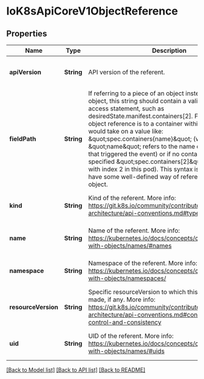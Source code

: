 # IoK8sApiCoreV1ObjectReference


## Properties
Name | Type | Description | Notes
------------ | ------------- | ------------- | -------------
**apiVersion** | **String** | API version of the referent. | [optional] [default to nothing]
**fieldPath** | **String** | If referring to a piece of an object instead of an entire object, this string should contain a valid JSON/Go field access statement, such as desiredState.manifest.containers[2]. For example, if the object reference is to a container within a pod, this would take on a value like: \&quot;spec.containers{name}\&quot; (where \&quot;name\&quot; refers to the name of the container that triggered the event) or if no container name is specified \&quot;spec.containers[2]\&quot; (container with index 2 in this pod). This syntax is chosen only to have some well-defined way of referencing a part of an object. | [optional] [default to nothing]
**kind** | **String** | Kind of the referent. More info: https://git.k8s.io/community/contributors/devel/sig-architecture/api-conventions.md#types-kinds | [optional] [default to nothing]
**name** | **String** | Name of the referent. More info: https://kubernetes.io/docs/concepts/overview/working-with-objects/names/#names | [optional] [default to nothing]
**namespace** | **String** | Namespace of the referent. More info: https://kubernetes.io/docs/concepts/overview/working-with-objects/namespaces/ | [optional] [default to nothing]
**resourceVersion** | **String** | Specific resourceVersion to which this reference is made, if any. More info: https://git.k8s.io/community/contributors/devel/sig-architecture/api-conventions.md#concurrency-control-and-consistency | [optional] [default to nothing]
**uid** | **String** | UID of the referent. More info: https://kubernetes.io/docs/concepts/overview/working-with-objects/names/#uids | [optional] [default to nothing]


[[Back to Model list]](../README.md#models) [[Back to API list]](../README.md#api-endpoints) [[Back to README]](../README.md)


